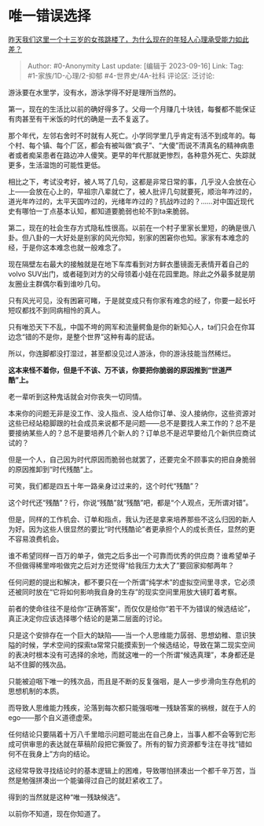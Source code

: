 # 唯一错误选择
[昨天我们这里一个十三岁的女孩跳楼了，为什么现在的年轻人心理承受能力如此差？](https://www.zhihu.com/question/619981295/answer/3212165822)

> Author: #0-Anonymity
> Last update: [编辑于 2023-09-16]
> Link:
> Tag: #1-家族/1D-心理/2-抑郁 #4-世界史/4A-社科
> 评论区:
> 泛讨论:

游泳要在水里学，没有水，游泳学得不好是理所当然的。

第一，现在的生活比以前的确好得多了。父母一个月赚几十块钱，每餐都不能保证有肉甚至有干米饭的时代的确是一去不复返了。

那个年代，左邻右舍时不时就有人死亡。小学同学里几乎肯定有活不到成年的。每个村、每个镇、每个厂区，都会有被叫做“疯子”、“大傻”而说不清真名的精神病患者或者痴呆患者在路边冲人傻笑。更早的年代那就更惨烈，各种意外死亡、失踪就更多，生活温饱的可能性更低。

相比之下，考试没考好，被人骂了几句，这都是非常日常的事，几乎没人会放在心上——会放在心上的，早祖宗八辈就亡了，被人批评几句就要死，顺治年咋过的，道光年咋过的，太平天国咋过的，光绪年咋过的？抗战咋过的？……对中国近现代史有哪怕一丁点基本认知，都知道要脆弱也轮不到ta来脆弱。

第二，现在的社会生存方式隐私性很高。以前在一个村子里家长里短，的确是很八卦。但八卦的一大好处是别家的风光你知，别家的困窘你也知。家家有本难念的经，于是你这本难念也就一般难念了。

现在隔壁左右最大的接触就是在地下车库看到对方鲜衣墨镜面无表情开着自己的volvo SUV出门，或者碰到对方的父母领着小娃在花园里跑。除此之外最多就是朋友圈业主群偶尔看到谁吵几句。

只有风光可见，没有困窘可睹，于是就变成只有你家有难念的经了，你要一起长吁短叹都找不到同病相怜的真人。

只有唯恐天下不乱，中国不垮的网军和流量鳄鱼是你的新知心人，ta们只会在你耳边念“错的不是你，是整个世界”这种有毒的屁话。

所以，你连脚都没打湿过，甚至都没见过人游泳，你的游泳技能当然稀烂。

**这本来怪不着你，但是千不该、万不该，你要把你脆弱的原因推到“世道严酷”上。**

老一辈听到这种鬼话就会对你丧失一切同情。

本来你的问题无非是没工作、没人指点、没人给你订单、没人接纳你，这些资源对这些已经站稳脚跟的社会成员来说都不是问题——总不是要找人来工作的？总不是要接纳某些人的？总不是要培养几个新人的？订单总不是迟早要给几个新供应商试试的？

但是一个人，自己因为时代原因而脆弱也就罢了，还要完全不顾事实的把自身脆弱的原因推卸到“时代残酷“上。

可笑，我们都是四五十年一路亲身过过来的，这个时代“残酷”？

这个时代还“残酷”？行，你说“残酷”就“残酷”吧，都是“个人观点，无所谓对错”。

但是，同样的工作机会、订单和指点，我认为还是拿来培养那些不这么归因的新人为好。因为这些人很显然的要比“时代残酷论”者更承担个人的成长责任，显然的更不容易浪费机会。

谁不希望同样一百万的单子，做完之后多出一个可靠而优秀的供应商？谁希望单子不但做得稀里哗啦做完之后对方还觉得“给我压力太大了”要回家抑郁两年？

任何问题的提出和解决，都不要只在一个所谓“纯学术”的虚拟空间里寻求，它必须还被同时放在“它将如何影响我自身的生存”的现实空间里用放大镜盯着考察。

前者的使命往往不是给你“正确答案”，而仅仅是给你“若干不为错误的候选结论”，真正决定你应该选择哪个结论的是第二层面的讨论。

只是这个安排存在一个巨大的缺陷——当一个人思维能力孱弱、思想幼稚、意识狭隘的时候，学术空间的探索ta常常只能摸索到一个候选结论，导致在第二现实空间的表决时根本没有可选择的余地，而就这唯一的一个所谓“候选真理”，本身都还是站不住脚的残次品。

只能被迫咽下唯一的残次品，而且是不断的反复强咽，是人一步步滑向生存危机的思想机制的本质。

而导致人思维能力残疾，沦落到每次都只能强咽唯一残缺答案的祸根，就在于人的ego——那个自义道德虚荣。

任何结论只要隔着十万八千里暗示问题可能出在自己身上，当事人都不会等到它形成可供审思的表达就在草稿阶段把它撕毁了。所有的智力资源都专注在寻找“错如何不在我身上”方向的结论。

这经常导致寻找结论时的基本逻辑上的困难，导致哪怕拼凑出一个都千辛万苦，当然是勉强拼凑出一个能骗得过自己的就赶紧收工了。

得到的当然就是这种“唯一残缺候选”。

以前你不知道，现在你知道了。
